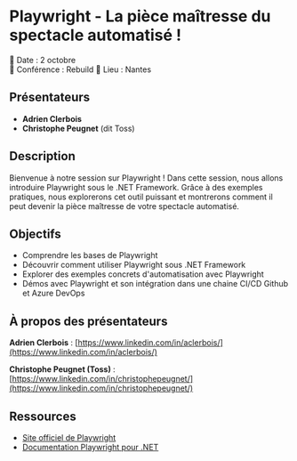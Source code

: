 # Playwright - La pièce maîtresse du spectacle automatisé !

📅 Date : 2 octobre  
📍 Conférence : Rebuild
📍 Lieu : Nantes

## Présentateurs

- **Adrien Clerbois**
- **Christophe Peugnet** (dit Toss)

## Description

Bienvenue à notre session sur Playwright ! Dans cette session, nous allons introduire Playwright sous le .NET Framework. Grâce à des exemples pratiques, nous explorerons cet outil puissant et montrerons comment il peut devenir la pièce maîtresse de votre spectacle automatisé.

## Objectifs

- Comprendre les bases de Playwright
- Découvrir comment utiliser Playwright sous .NET Framework
- Explorer des exemples concrets d'automatisation avec Playwright
- Démos avec Playwright et son intégration dans une chaine CI/CD Github et Azure DevOps

## À propos des présentateurs

**Adrien Clerbois** : [https://www.linkedin.com/in/aclerbois/](https://www.linkedin.com/in/aclerbois/)

**Christophe Peugnet (Toss)** : [https://www.linkedin.com/in/christophepeugnet/](https://www.linkedin.com/in/christophepeugnet/)

## Ressources

- [Site officiel de Playwright](https://playwright.dev/)
- [Documentation Playwright pour .NET](https://playwright.dev/dotnet/docs/intro)
